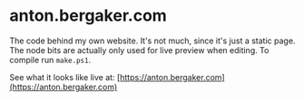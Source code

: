 # anton.bergaker.com
The code behind my own website. It's not much, since it's just a static page. The node bits are actually only used for live preview when editing. To compile run `make.ps1`.

See what it looks like live at:
[https://anton.bergaker.com](https://anton.bergaker.com)
